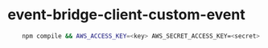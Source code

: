 # event-bridge-client-custom-event

```sh
    npm compile && AWS_ACCESS_KEY=<key> AWS_SECRET_ACCESS_KEY=<secret> npm start
```